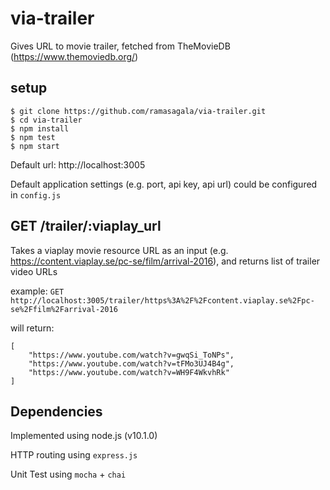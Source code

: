 # via-trailer
Gives URL to movie trailer, fetched from TheMovieDB (https://www.themoviedb.org/)

## setup
```
$ git clone https://github.com/ramasagala/via-trailer.git
$ cd via-trailer
$ npm install
$ npm test
$ npm start
```
Default url: http://localhost:3005

Default application settings (e.g. port, api key, api url) could be configured in `config.js`

## GET /trailer/:viaplay_url
Takes a viaplay movie resource URL as an input (e.g. https://content.viaplay.se/pc-se/film/arrival-2016), and returns list of trailer video URLs

example: 
```GET http://localhost:3005/trailer/https%3A%2F%2Fcontent.viaplay.se%2Fpc-se%2Ffilm%2Farrival-2016```

will return:
```
[
    "https://www.youtube.com/watch?v=gwqSi_ToNPs",
    "https://www.youtube.com/watch?v=tFMo3UJ4B4g",
    "https://www.youtube.com/watch?v=WH9F4WkvhRk"
]
```

## Dependencies
Implemented using node.js (v10.1.0)

HTTP routing using `express.js`

Unit Test using `mocha` + `chai`
